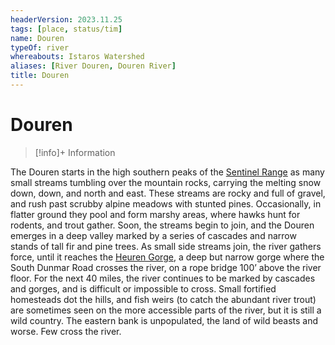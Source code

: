 ```yaml
---
headerVersion: 2023.11.25
tags: [place, status/tim]
name: Douren
typeOf: river
whereabouts: Istaros Watershed
aliases: [River Douren, Douren River]
title: Douren
---
```


# Douren
>[!info]+ Information
> 
>> 

The Douren starts in the high southern peaks of the [Sentinel Range](<../../sentinel-range/sentinel-range.md>) as many small streams tumbling over the mountain rocks, carrying the melting snow down, down, and north and east. These streams are rocky and full of gravel, and rush past scrubby alpine meadows with stunted pines. Occasionally, in flatter ground they pool and form marshy areas, where hawks hunt for rodents, and trout gather. Soon, the streams begin to join, and the Douren emerges in a deep valley marked by a series of cascades and narrow stands of tall fir and pine trees. As small side streams join, the river gathers force, until it reaches the [Heuren Gorge](<../heuren-gorge.md>), a deep but narrow gorge where the South Dunmar Road crosses the river, on a rope bridge 100’ above the river floor. For the next 40 miles, the river continues to be marked by cascades and gorges, and is difficult or impossible to cross. Small fortified homesteads dot the hills, and fish weirs (to catch the abundant river trout) are sometimes seen on the more accessible parts of the river, but it is still a wild country. The eastern bank is unpopulated, the land of wild beasts and worse. Few cross the river.